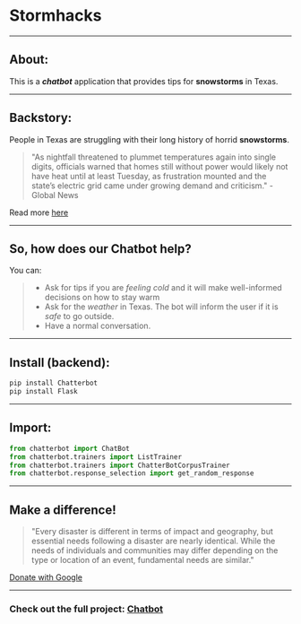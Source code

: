 # Stormhacks

---

## About:

This is a _**chatbot**_ application that provides tips for **snowstorms** in Texas.

---

## Backstory:

People in Texas are struggling with their long history of horrid **snowstorms**.

> "As nightfall threatened to plummet temperatures again into single digits, officials warned that homes still without power would likely not have heat until at least Tuesday, as frustration mounted and the state’s electric grid came under growing demand and criticism." - Global News

Read more [here](https://globalnews.ca/news/7641439/texas-snow-storm-power-outage/ "Global News Texas Snowstorm")

---

## So, how does our **Chatbot** help?

You can:

> - Ask for tips if you are _feeling cold_ and it will make well-informed decisions on how to stay warm
> - Ask for the _weather_ in Texas. The bot will inform the user if it is _safe_ to go outside.
> - Have a normal conversation.

---

## Install (backend):

```bash
pip install Chatterbot
pip install Flask
```

---

## Import:

```python
from chatterbot import ChatBot
from chatterbot.trainers import ListTrainer
from chatterbot.trainers import ChatterBotCorpusTrainer
from chatterbot.response_selection import get_random_response
```

---

## Make a difference!

> "Every disaster is different in terms of impact and geography, but essential needs following a disaster are nearly identical. While the needs of individuals and communities may differ depending on the type or location of an event, fundamental needs are similar."

[Donate with Google](https://donate.google.com/checkout?campaignid=6172140866961408&tab=1&hl=en-CA&authUser=0 "Help the world!")

---

### Check out the full project: [Chatbot](https://donate.google.com/checkout?campaignid=6172140866961408&tab=1&hl=en-CA&authUser=0 "submission video")
